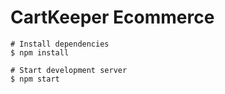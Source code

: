 # CartKeeper Ecommerce

```
# Install dependencies
$ npm install

# Start development server
$ npm start
```

```markdown

```
